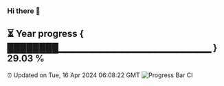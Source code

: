 ### Hi there 👋
⏳ Year progress { ████████▁▁▁▁▁▁▁▁▁▁▁▁▁▁▁▁▁▁▁▁▁▁ } 29.03 %
---
⏰ Updated on Tue, 16 Apr 2024 06:08:22 GMT
![Progress Bar CI](https://github.com/Moyi321/Moyi321/workflows/Progress%20Bar%20CI/badge.svg)

